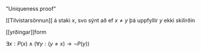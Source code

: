 "Uniqueness proof"

[[Tilvistarsönnun]] á staki $x$, svo sýnt að ef $x \neq y$ þá uppfyllir $y$ ekki skilirðin

[[yrðingar]]form 

$\exists x: P(x) \land(\forall y:(y \neq x) \rightarrow \neg P(y))$